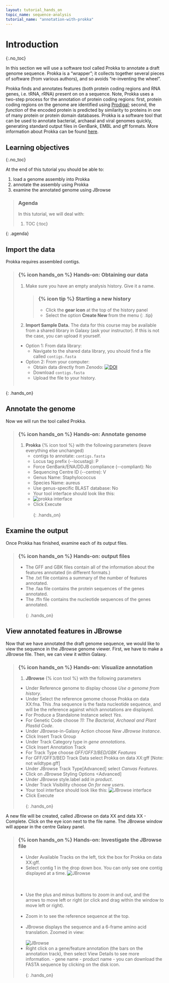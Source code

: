 ```yaml
---
layout: tutorial_hands_on
topic_name: sequence-analysis
tutorial_name: "annotation-with-prokka"
---
```


# Introduction
{:.no_toc}

In this section we will use a software tool called Prokka to annotate a draft genome sequence. Prokka is a “wrapper”; it collects together several pieces of software (from various authors), and so avoids “re-inventing the wheel”.

Prokka finds and annotates features (both protein coding regions and RNA genes, i.e. tRNA, rRNA) present on on a sequence. Note, Prokka uses a two-step process for the annotation of protein coding regions: first, protein coding regions on the genome are identified using [Prodigal](http://prodigal.ornl.gov/); second, the *function* of the encoded protein is predicted by similarity to proteins in one of many protein or protein domain databases. Prokka is a software tool that can be used to annotate bacterial, archaeal and viral genomes quickly, generating standard output files in GenBank, EMBL and gff formats. More information about Prokka can be found [here](https://github.com/tseemann/prokka).

## Learning objectives
{:.no_toc}

At the end of this tutorial you should be able to:

1. load a genome assembly into Prokka
2. annotate the assembly using Prokka
3. examine the annotated genome using JBrowse

> ### Agenda
>
> In this tutorial, we will deal with:
>
> 1. TOC
> {:toc}
>
{: .agenda}

## Import the data

Prokka requires assembled contigs.

> ### {% icon hands_on %} Hands-on: Obtaining our data
>
> 1. Make sure you have an empty analysis history. Give it a name.
>
>    > ### {% icon tip %} Starting a new history
>    >
>    > * Click the **gear icon** at the top of the history panel
>    > * Select the option **Create New** from the menu
>    {: .tip}
>
> 2. **Import Sample Data.** The data for this course may be available from a shared library in Galaxy
> (ask your instructor). If this is not the case, you can upload it yourself.
> - Option 1: From data library:
>   - Navigate to the shared data library, you should find a file called `contigs.fasta`
> - Option 2: From your computer:
>   - Obtain data directly from Zenodo: [![DOI](https://zenodo.org/badge/DOI/10.5281/zenodo.1156405.svg)](https://doi.org/10.5281/zenodo.1156405)
>   - Download `contigs.fasta`
>   - Upload the file to your history.
> <br><br>
>
{: .hands_on}

## Annotate the genome

Now we will run the tool called Prokka.

> ### {% icon hands_on %} Hands-on: Annotate genome
>
> 1. **Prokka** {% icon tool %} with the following parameters (leave everything else unchanged)
>    - contigs to annotate: `contigs.fasta`
>    - Locus tag prefix (--locustag): P
>    - Force GenBank/ENA/DDJB compliance (--compliant): No
>    - Sequencing Centre ID (--centre): V
>    - Genus Name: Staphylococcus  
>    - Species Name: aureus  
>    - Use genus-specific BLAST database: No  
>    - Your tool interface should look like this:
>    - ![prokka interface](images/interface.png)
>    - Click Execute
> <br><br>
{: .hands_on}

## Examine the output

Once Prokka has finished, examine each of its output files.

> ### {% icon hands_on %} Hands-on: output files
>
> - The GFF and GBK files contain all of the information about the features annotated (in different formats.)
> - The .txt file contains a summary of the number of features annotated.
> - The .faa file contains the protein sequences of the genes annotated.
> - The .ffn file contains the nucleotide sequences of the genes annotated.
> <br><br>
{: .hands_on}

## View annotated features in JBrowse

Now that we have annotated the draft genome sequence, we would like to view the sequence in the JBrowse genome viewer. First, we have to make a JBrowse file. Then, we can view it within Galaxy.

> ### {% icon hands_on %} Hands-on: Visualize annotation
>
> 1. **JBrowse** {% icon tool %} with the following parameters
> - Under Reference genome to display choose *Use a genome from history*.
> - Under Select the reference genome choose Prokka on data XX:fna. This .fna sequence is the fasta nucleotide sequence, and will be the reference against which annotations are displayed.
> - For Produce a Standalone Instance select *Yes*.
> - For Genetic Code choose *11: The Bacterial, Archaeal and Plant Plastid Code*.
> - Under JBrowse-in-Galaxy Action choose *New JBrowse Instance*.
> - Click Insert Track Group
> - Under Track Category type in *gene annotations*.
> - Click Insert Annotation Track
> - For Track Type choose *GFF/GFF3/BED/GBK Features*
> - For GFF/GFF3/BED Track Data select Prokka on data XX:gff  [Note: not wildtype.gff]
> - Under JBrowse Track Type[Advanced] select *Canvas Features*.
> - Click on JBrowse Styling Options <Advanced]
> - Under JBrowse style.label add in *product*.
> - Under Track Visibility choose *On for new users*.
> - Your tool interface should look like this:
>![JBrowse interface](images/jbrowse_int.png)
> - Click Execute
> <br><br>
{: .hands_on}

A new file will be created, called JBrowse on data XX and data XX - Complete. Click on the eye icon next to the file name. The JBrowse window will appear in the centre Galaxy panel.

> ### {% icon hands_on %} Hands-on: Investigate the JBrowse file
>- Under Available Tracks on the left, tick the box for Prokka on data XX:gff.
> - Select contig 1 in the drop down box. You can only see one contig displayed at a time.
> ![JBrowse](images/jbrowse5.png)
> <br><br>
> <br><br>
> - Use the plus and minus buttons to zoom in and out, and the arrows to move left or right (or click and drag within the window to move left or right).
> <br><br>
> - Zoom in to see the reference sequence at the top.
> <br><br>
> - JBrowse displays the sequence and a 6-frame amino acid translation.
> Zoomed in view:
> <br><br>
> ![JBrowse](images/jbrowse6.png)
> - Right click on a gene/feature annotation (the bars on the annotation track), then select View Details to see more information.
    - gene name
    - product name
    - you can download the FASTA sequence by clicking on the disk icon.
> <br><br>
{: .hands_on}
